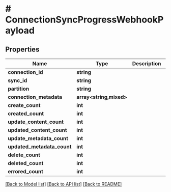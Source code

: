 # # ConnectionSyncProgressWebhookPayload

## Properties

Name | Type | Description | Notes
------------ | ------------- | ------------- | -------------
**connection_id** | **string** |  |
**sync_id** | **string** |  |
**partition** | **string** |  |
**connection_metadata** | **array<string,mixed>** |  |
**create_count** | **int** |  |
**created_count** | **int** |  |
**update_content_count** | **int** |  |
**updated_content_count** | **int** |  |
**update_metadata_count** | **int** |  |
**updated_metadata_count** | **int** |  |
**delete_count** | **int** |  |
**deleted_count** | **int** |  |
**errored_count** | **int** |  |

[[Back to Model list]](../../README.md#models) [[Back to API list]](../../README.md#endpoints) [[Back to README]](../../README.md)
